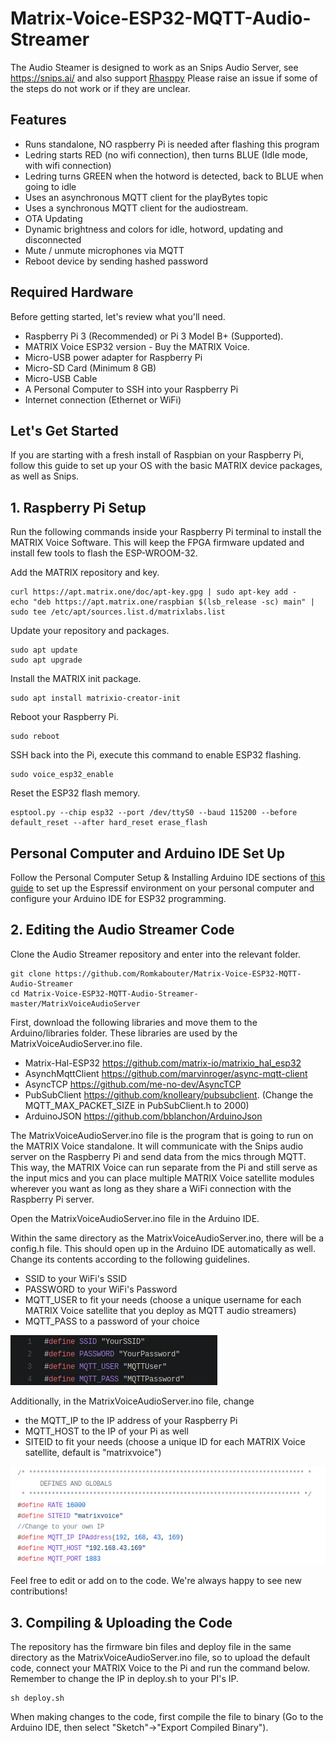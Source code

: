 # Matrix-Voice-ESP32-MQTT-Audio-Streamer

The Audio Steamer is designed to work as an Snips Audio Server, see https://snips.ai/ and also support [Rhasppy](https://rhasspy.readthedocs.io/en/latest/)
Please raise an issue if some of the steps do not work or if they are unclear.

## Features

- Runs standalone, NO raspberry Pi is needed after flashing this program
- Ledring starts RED (no wifi connection), then turns BLUE (Idle mode, with wifi connection)
- Ledring turns GREEN when the hotword is detected, back to BLUE when going to idle
- Uses an asynchronous MQTT client for the playBytes topic
- Uses a synchronous MQTT client for the audiostream.
- OTA Updating
- Dynamic brightness and colors for idle, hotword, updating and disconnected
- Mute / unmute microphones via MQTT
- Reboot device by sending hashed password

## Required Hardware

Before getting started, let's review what you'll need.

- Raspberry Pi 3 (Recommended) or Pi 3 Model B+ (Supported).
- MATRIX Voice ESP32 version - Buy the MATRIX Voice.
- Micro-USB power adapter for Raspberry Pi
- Micro-SD Card (Minimum 8 GB)
- Micro-USB Cable
- A Personal Computer to SSH into your Raspberry Pi
- Internet connection (Ethernet or WiFi)

## Let's Get Started

If you are starting with a fresh install of Raspbian on your Raspberry Pi, follow this guide to set up your OS with the basic MATRIX device packages, as well as Snips.

## 1. Raspberry Pi Setup

Run the following commands inside your Raspberry Pi terminal to install the MATRIX Voice Software. This will keep the FPGA firmware updated and install few tools to flash the ESP-WROOM-32.

Add the MATRIX repository and key.

```
curl https://apt.matrix.one/doc/apt-key.gpg | sudo apt-key add -              
echo "deb https://apt.matrix.one/raspbian $(lsb_release -sc) main" | sudo tee /etc/apt/sources.list.d/matrixlabs.list              
```

Update your repository and packages.

```
sudo apt update              
sudo apt upgrade              
```

Install the MATRIX init package.

```
sudo apt install matrixio-creator-init              
```

Reboot your Raspberry Pi.

```
sudo reboot              
```

SSH back into the Pi, execute this command to enable ESP32 flashing.

```
sudo voice_esp32_enable              
```

Reset the ESP32 flash memory.

```
esptool.py --chip esp32 --port /dev/ttyS0 --baud 115200 --before default_reset --after hard_reset erase_flash            
```

## Personal Computer and Arduino IDE Set Up

Follow the Personal Computer Setup & Installing Arduino IDE sections of [this guide](https://www.hackster.io/matrix-labs/program-over-the-air-on-esp32-matrix-voice-5e76bb#toc-personal-computer-setup-3) to set up the Espressif environment on your personal computer and configure your Arduino IDE for ESP32 programming.

## 2. Editing the Audio Streamer Code

Clone the Audio Streamer repository and enter into the relevant folder.

```
git clone https://github.com/Romkabouter/Matrix-Voice-ESP32-MQTT-Audio-Streamer  
cd Matrix-Voice-ESP32-MQTT-Audio-Streamer-master/MatrixVoiceAudioServer  
```

First, download the following libraries and move them to the Arduino/libraries folder. These libraries are used by the MatrixVoiceAudioServer.ino file.

- Matrix-Hal-ESP32 https://github.com/matrix-io/matrixio_hal_esp32
- AsynchMqttClient https://github.com/marvinroger/async-mqtt-client
- AsyncTCP https://github.com/me-no-dev/AsyncTCP
- PubSubClient https://github.com/knolleary/pubsubclient. (Change the MQTT_MAX_PACKET_SIZE in PubSubClient.h to 2000)
- ArduinoJSON https://github.com/bblanchon/ArduinoJson

The MatrixVoiceAudioServer.ino file is the program that is going to run on the MATRIX Voice standalone. It will communicate with the Snips audio server on the Raspberry Pi and send data from the mics through MQTT. This way, the MATRIX Voice can run separate from the Pi and still serve as the input mics and you can place multiple MATRIX Voice satellite modules wherever you want as long as they share a WiFi connection with the Raspberry Pi server.

Open the MatrixVoiceAudioServer.ino file in the Arduino IDE.

Within the same directory as the MatrixVoiceAudioServer.ino, there will be a config.h file. This should open up in the Arduino IDE automatically as well. Change its contents according to the following guidelines.

- SSID to your WiFi's SSID
- PASSWORD to your WiFi's Password
- MQTT_USER to fit your needs (choose a unique username for each MATRIX Voice satellite that you deploy as MQTT audio streamers)
- MQTT_PASS to a password of your choice

![Screenshot of config.h](config.png)

Additionally, in the MatrixVoiceAudioServer.ino file, change 

- the MQTT_IP to the IP address of your Raspberry Pi
- MQTT_HOST to the IP of your Pi as well
- SITEID to fit your needs (choose a unique ID for each MATRIX Voice satellite, default is "matrixvoice")

![Screenshot of ino file](ino_file.png)

Feel free to edit or add on to the code. We're always happy to see new contributions! 

## 3. Compiling & Uploading the Code 

The repository has the firmware bin files and deploy file in the same directory as the MatrixVoiceAudioServer.ino file, so to upload the default code, connect your MATRIX Voice to the Pi and run the command below. Remember to change the IP in deploy.sh to your PI's IP.

```
sh deploy.sh   
```

When making changes to the code, first compile the file to binary (Go to the Arduino IDE, then select "Sketch"->"Export Compiled Binary").
